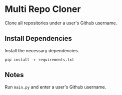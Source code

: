# Multi Repo Cloner

Clone all repositories under a user's Github username.

## Install Dependencies

Install the necessary dependencies.

```text
pip install -r requirements.txt
```

## Notes

Run `main.py` and enter a user's Github username.
